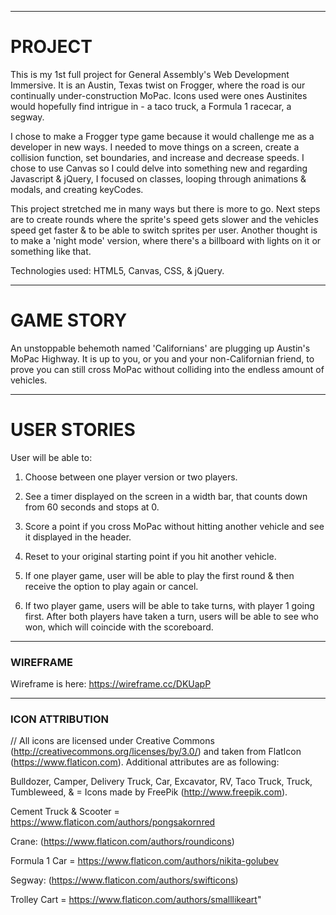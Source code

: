 *******************************************************************************
# PROJECT  								

This is my 1st full project for General Assembly's Web Development Immersive. It is an Austin, Texas twist on Frogger, where the road is our continually under-construction MoPac. Icons used were ones Austinites would hopefully find intrigue in - a taco truck, a Formula 1 racecar, a segway.

I chose to make a Frogger type game because it would challenge me as a developer in new ways. I needed to move things on a screen, create a collision function, set boundaries, and increase and decrease speeds. I chose to use Canvas so I could delve into something new and regarding Javascript & jQuery, I focused on classes, looping through animations & modals, and creating keyCodes.

This project stretched me in many ways but there is more to go. Next steps are to create rounds where the sprite's speed gets slower and the vehicles speed get faster & to be able to switch sprites per user. Another thought is to make a 'night mode' version, where there's a billboard with lights on it or something like that.

Technologies used: HTML5, Canvas, CSS, & jQuery.

*******************************************************************************
# GAME STORY																		  
An unstoppable behemoth named 'Californians' are plugging up Austin's MoPac Highway. It is up to you, or you and your non-Californian friend, to prove you can still cross MoPac without colliding into the endless amount of vehicles.

********************************************************************************

# USER STORIES
User will be able to:

1. Choose between one player version or two players.
2. See a timer displayed on the screen in a width bar, that counts down from 60 seconds and stops at 0.
3. Score a point if you cross MoPac without hitting another vehicle and see it displayed in the header.
4. Reset to your original starting point if you hit another vehicle.

5. If one player game, user will be able to play the first round & then receive the option to play again or cancel.

6. If two player game, users will be able to take turns, with player 1 going first. After both players have taken a turn, users will be able to see who won, which will coincide with the scoreboard.

********************************************************************************
### WIREFRAME
Wireframe is here: https://wireframe.cc/DKUapP

********************************************************************************

### ICON ATTRIBUTION

// All icons are licensed under Creative Commons (http://creativecommons.org/licenses/by/3.0/) and taken from FlatIcon (https://www.flaticon.com). Additional attributes are as following:

Bulldozer, Camper, Delivery Truck, Car, Excavator,  RV, Taco Truck, Truck, Tumbleweed, &  = Icons made by FreePik (http://www.freepik.com).

Cement Truck & Scooter = https://www.flaticon.com/authors/pongsakornred

Crane: (https://www.flaticon.com/authors/roundicons)

Formula 1 Car = https://www.flaticon.com/authors/nikita-golubev

Segway: (https://www.flaticon.com/authors/swifticons)

Trolley Cart = https://www.flaticon.com/authors/smalllikeart"
